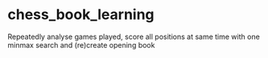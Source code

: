 # chess_book_learning
Repeatedly analyse games played, score all positions at same time with one minmax search and (re)create opening book
